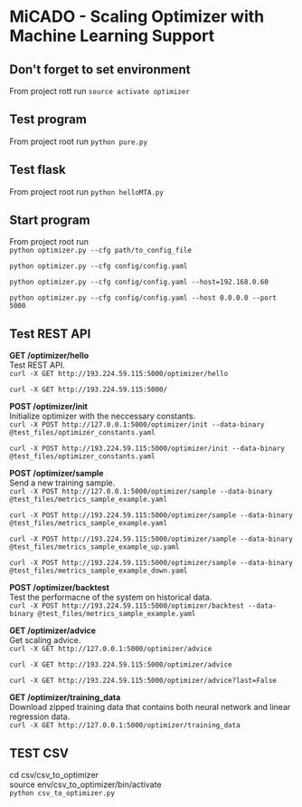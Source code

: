 # MiCADO - Scaling Optimizer with Machine Learning Support

## Don't forget to set environment
From project rott run
```source activate optimizer```

## Test program
From project root run
```python pure.py```

## Test flask
From project root run
```python helloMTA.py```

## Start program 
From project root run  
```python optimizer.py --cfg path/to_config_file```

```python optimizer.py --cfg config/config.yaml```  

```python optimizer.py --cfg config/config.yaml --host=192.168.0.60```  

```python optimizer.py --cfg config/config.yaml --host 0.0.0.0 --port 5000```


## Test REST API 
__GET /optimizer/hello__  
Test REST API.  
```curl -X GET http://193.224.59.115:5000/optimizer/hello```  

```curl -X GET http://193.224.59.115:5000/```  
  
__POST /optimizer/init__  
Initialize optimizer with the neccessary constants.  
```curl -X POST http://127.0.0.1:5000/optimizer/init --data-binary @test_files/optimizer_constants.yaml```  

```curl -X POST http://193.224.59.115:5000/optimizer/init --data-binary @test_files/optimizer_constants.yaml```
  
__POST /optimizer/sample__   
Send a new training sample.  
```curl -X POST http://127.0.0.1:5000/optimizer/sample --data-binary @test_files/metrics_sample_example.yaml``` 

```curl -X POST http://193.224.59.115:5000/optimizer/sample --data-binary @test_files/metrics_sample_example.yaml```  

```curl -X POST http://193.224.59.115:5000/optimizer/sample --data-binary @test_files/metrics_sample_example_up.yaml```  

```curl -X POST http://193.224.59.115:5000/optimizer/sample --data-binary @test_files/metrics_sample_example_down.yaml``` 

__POST /optimizer/backtest__    
Test the performacne of the system on historical data.   
```curl -X POST http://193.224.59.115:5000/optimizer/backtest --data-binary @test_files/metrics_sample_example.yaml```
  
__GET /optimizer/advice__     
Get scaling advice.  
```curl -X GET http://127.0.0.1:5000/optimizer/advice```  

```curl -X GET http://193.224.59.115:5000/optimizer/advice```  

```curl -X GET http://193.224.59.115:5000/optimizer/advice?last=False```  
  
__GET /optimizer/training_data__  
Download zipped training data that contains both neural network and linear regression data.  
```curl -X GET http://127.0.0.1:5000/optimizer/training_data```  

## TEST CSV  
cd csv/csv_to_optimizer  
source env/csv_to_optimizer/bin/activate  
```python csv_to_optimizer.py```  


